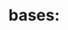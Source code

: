 <title>Bases list</title>



# bases:

<div id="bases"></div>
<script>//fetch bases list and display on page
    fetch('/v1/managers/bases')
        .then(res => res.json())
        .then(data => {
            document.getElementById('bases').textContent = data.bases;
            console.log(data)
        })
        .catch(err => {
            document.getElementById('bases').textContent = 'Error loading bases';
        });
</script>







<script src='corner_menue.js'>//script for corner menu</script>